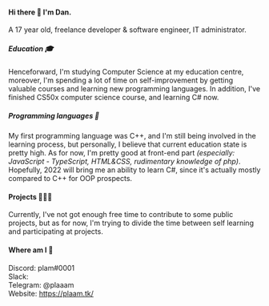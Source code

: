#### Hi there 👋 I'm Dan.
A 17 year old, freelance developer & software engineer, IT administrator.

##### Education 🎓
Henceforward, I'm studying Computer Science at my education centre, moreover, I'm spending a lot of time on self-improvement by getting valuable courses and learning new programming languages.
In addition, I've finished CS50x computer science course, and learning C# now.

##### Programming languages 🔧
My first programming language was C++, and I'm still being involved in the learning process, but personally, I believe that current education state is pretty high.
As for now, I'm pretty good at front-end part *(especially: JavaScript - TypeScript, HTML&CSS, rudimentary knowledge of php)*. 
Hopefully, 2022 will bring me an ability to learn C#, since it's actually mostly compared to C++ for OOP prospects.

#### Projects 👨🏻‍💻
Currently, I've not got enough free time to contribute to some public projects, but as for now, I'm trying to divide the time between self learning and participating at projects.

#### Where am I 📱
Discord: plam#0001</br>
Slack: </br>
Telegram: @plaaam </br>
Website: https://plaam.tk/ </br>
